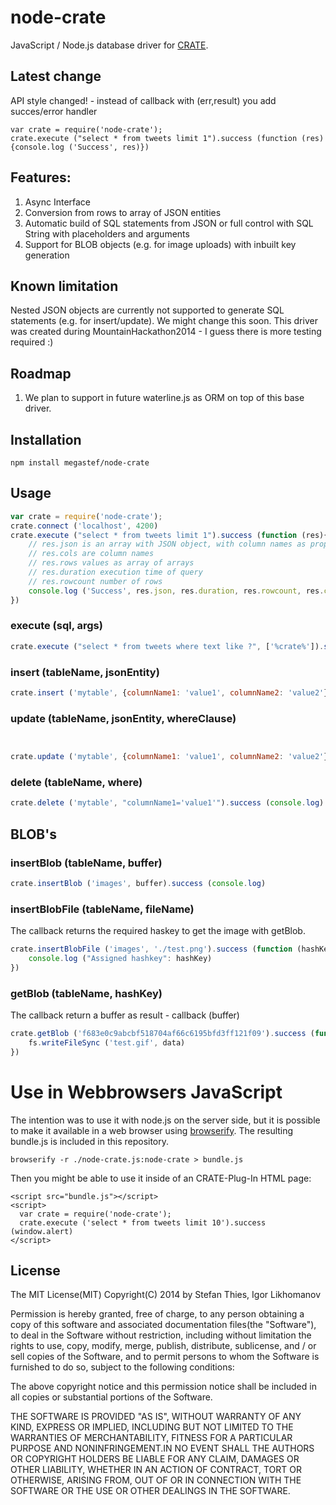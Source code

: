 node-crate
==========

JavaScript / Node.js database driver for [CRATE](http://www.crate.io). 

## Latest change
API style changed! - instead of callback with (err,result) you add succes/error handler
```
var crate = require('node-crate');
crate.execute ("select * from tweets limit 1").success (function (res){console.log ('Success', res)})
```

## Features: 
1. Async Interface
2. Conversion from rows to array of JSON entities
3. Automatic build of SQL statements from JSON or full control with SQL String with placeholders and arguments 
4. Support for BLOB objects (e.g. for image uploads) with inbuilt key generation

## Known limitation
Nested JSON objects are currently not supported to generate SQL statements (e.g. for insert/update).
We might change this soon. 
This driver was created during MountainHackathon2014 - I guess there is more testing required :) 

## Roadmap
1. We plan to support in future waterline.js as ORM on top of this base driver. 

## Installation
```
npm install megastef/node-crate
```

## Usage

```js
var crate = require('node-crate');
crate.connect ('localhost', 4200)
crate.execute ("select * from tweets limit 1").success (function (res){
	// res.json is an array with JSON object, with column names as properties
	// res.cols are column names
	// res.rows values as array of arrays
	// res.duration execution time of query
	// res.rowcount number of rows
	console.log ('Success', res.json, res.duration, res.rowcount, res.cols, res.rows)
})

```
### execute (sql, args)
```js
crate.execute ("select * from tweets where text like ?", ['%crate%']).success (console.log).error(console.error) 
```
### insert (tableName, jsonEntity)

```js
crate.insert ('mytable', {columnName1: 'value1', columnName2: 'value2'}).success (console.log)
```
### update (tableName, jsonEntity, whereClause)
```js


crate.update ('mytable', {columnName1: 'value1', columnName2: 'value2'}, 'columnName3=5').success (console.log)
```
### delete (tableName, where)
```js
crate.delete ('mytable', "columnName1='value1'").success (console.log)
```

## BLOB's
### insertBlob (tableName, buffer)
```js
crate.insertBlob ('images', buffer).success (console.log)
```
### insertBlobFile (tableName, fileName)
The callback returns the required haskey to get the image with getBlob.

```js
crate.insertBlobFile ('images', './test.png').success (function (hashKey) {
    console.log ("Assigned hashkey": hashKey)
})
```
### getBlob (tableName, hashKey)
The callback return a buffer as result - callback (buffer)
```js
crate.getBlob ('f683e0c9abcbf518704af66c6195bfd3ff121f09').success (function (data) {
  	fs.writeFileSync ('test.gif', data)
})
```

# Use in Webbrowsers JavaScript

The intention was to use it with node.js on the server side, but it is possible to make it available in a web browser using [browserify](https://github.com/substack/node-browserify). 
The resulting bundle.js is included in this repository.

```
browserify -r ./node-crate.js:node-crate > bundle.js
```
Then you might be able to use it inside of an CRATE-Plug-In HTML page: 

```
<script src="bundle.js"></script>
<script>
  var crate = require('node-crate');
  crate.execute ('select * from tweets limit 10').success (window.alert)
</script>
```

## License

The MIT License(MIT)
Copyright(C) 2014 by Stefan Thies, Igor Likhomanov

Permission is hereby granted, free of charge, to any person obtaining a copy
of this software and associated documentation files(the "Software"), to deal
in the Software without restriction, including without limitation the rights
to use, copy, modify, merge, publish, distribute, sublicense, and / or sell
copies of the Software, and to permit persons to whom the Software is
furnished to do so, subject to the following conditions:

The above copyright notice and this permission notice shall be included in
all copies or substantial portions of the Software.

THE SOFTWARE IS PROVIDED "AS IS", WITHOUT WARRANTY OF ANY KIND, EXPRESS OR
IMPLIED, INCLUDING BUT NOT LIMITED TO THE WARRANTIES OF MERCHANTABILITY,
FITNESS FOR A PARTICULAR PURPOSE AND NONINFRINGEMENT.IN NO EVENT SHALL THE
AUTHORS OR COPYRIGHT HOLDERS BE LIABLE FOR ANY CLAIM, DAMAGES OR OTHER
LIABILITY, WHETHER IN AN ACTION OF CONTRACT, TORT OR OTHERWISE, ARISING FROM,
OUT OF OR IN CONNECTION WITH THE SOFTWARE OR THE USE OR OTHER DEALINGS IN
THE SOFTWARE.
